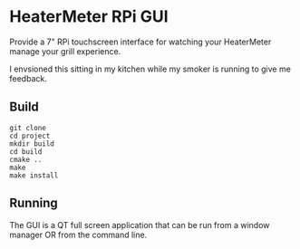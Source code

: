 # HeaterMeter RPi GUI

Provide a 7" RPi touchscreen interface for watching your HeaterMeter manage your grill experience.

I envsioned this sitting in my kitchen while my smoker is running to give me feedback.

## Build
````
git clone
cd project
mkdir build
cd build
cmake ..
make
make install
````
## Running

The GUI is a QT full screen application that can be run from a window manager OR from the command line.
